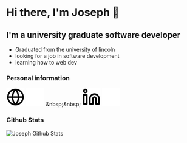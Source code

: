 # Hi there, I'm Joseph 👋



## I'm a university graduate software developer
- Graduated from the university of lincoln
- looking for a job in software development
- learning how to web dev 


### Personal information
[![website](./img/globe-light.svg)]([www.joesmith.xyz](https://storied-treacle-24fc05.netlify.app/)#gh-light-mode-only)
[![website](./img/globe-dark.svg)]([www.joesmith.xyz](https://storied-treacle-24fc05.netlify.app/)#gh-dark-mode-only)
&nbsp;&nbsp;
[![website](./img/linkedin-light.svg)](https://www.linkedin.com/in/joseph-smith-5bab7a1b7/#gh-light-mode-only)
[![website](./img/linkedin-dark.svg)](https://www.linkedin.com/in/joseph-smith-5bab7a1b7/#gh-dark-mode-only)
&nbsp;&nbsp;

### Github Stats
<img align="centre" alt="Joseph Github Stats" src="https://github-readme-stats.vercel.app/api?username=TheAverageJoe01&show_icons=true&theme=darcula" />